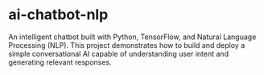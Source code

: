 # ai-chatbot-nlp
 An intelligent chatbot built with Python, TensorFlow, and Natural Language Processing (NLP). This project demonstrates how to build and deploy a simple conversational AI capable of understanding user intent and generating relevant responses.
